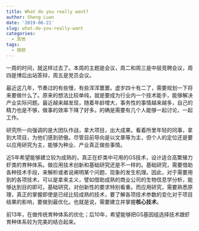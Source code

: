 ```yaml
---
title: What do you really want?
author: Sheng Luan
date: '2019-06-21'
slug: what-do-you-really-want
categories:
  - 其他
tags:
  - 随想
---
```


一周的时间，就这样过去了。本周的主题是会议，周二和周三是中层竞聘会议，周四是博后出站答辩，周五是党员会议。

最近这几年，节奏过的有些慢，有些浑浑噩噩。虚岁四十有二了，需要规划一下将来要做什么了。原来的想法比较单纯，就是要成为行业内一个技术能手，能够解决产业实际问题。最近越来越发现，随着年龄增大，事务性的事情越来越多，自己的精力也是不够，做事的效率下降了好多。的确是需要有几个人能够一起讨论，一起工作。

研究所一向强调的是大团队作战，拿大项目，出大成果。看着所里年轻的同事，拿到大项目，为他们感到骄傲。尽管目前导向是以文章等为主，但个人的定位还是要以应用研究为主，能够为种业、产业真正做些事情。

近5年希望能够建立较为成熟的，真正在虾类中可用的GS技术，设计适合高繁殖力虾类的育种体系。做应用技术创新和基础研究还是不一样的。基础研究，需要借助各种技术手段，来解析或者说阐明某个问题、现象的发生机理。因此，对于需要用到的各项技术，可以是拿来主义，譬如借助成熟的商业公司的生物信息学分析，能够达到目的即可。基础研究，对创新性的要求特别看重。而应用研究，需要熟悉原理，真正的掌握即使是已经比较成熟的技术，要了解各项技术参数的变化对于项目结果的影响，要做到最优化。也就是说，需要建立并掌握**核心技术**。

前13年，在做传统育种体系的优化；后10年，希望能够把GS基因组选择技术跟虾育种体系较为完美的结合起来。
